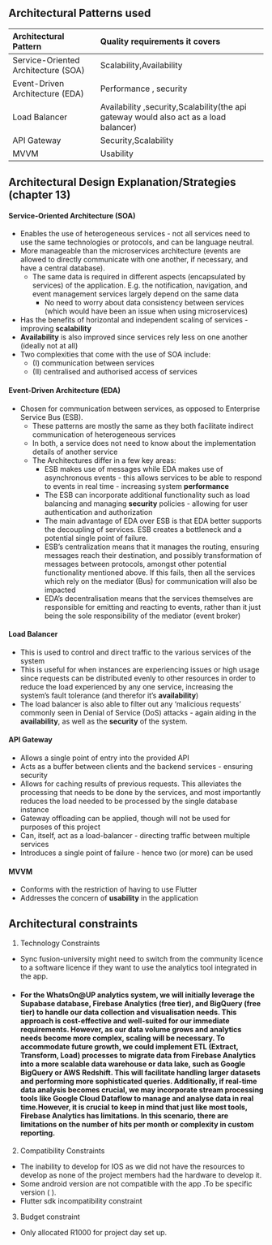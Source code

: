 ## Architectural Patterns used

| Architectural Pattern | Quality requirements it covers |
| :---- | :---- |
| Service-Oriented Architecture (SOA) | Scalability,Availability  |
| Event-Driven Architecture (EDA)  | Performance , security  |
| Load Balancer | Availability ,security,Scalability(the api gateway would also act as a load balancer) |
| API Gateway | Security,Scalability |
| MVVM | Usability |

#### 

## Architectural Design Explanation/Strategies (chapter 13\)

#### Service-Oriented Architecture (SOA)

* Enables the use of heterogeneous services \- not all services need to use the same technologies or protocols, and can be language neutral.
* More manageable than the microservices architecture (events are allowed to directly communicate with one another, if necessary, and have a central database).
    * The same data is required in different aspects (encapsulated by services) of the application. E.g. the notification, navigation, and event management services largely depend on the same data
        * No need to worry about data consistency between services (which would have been an issue when using microservices)
* Has the benefits of horizontal and independent scaling of services \- improving **scalability**
* **Availability** is also improved since services rely less on one another (ideally not at all)
* Two complexities that come with the use of SOA include:
    * (I) communication between services
    * (II) centralised and authorised access of  services

#### Event-Driven Architecture (EDA)

* Chosen for communication between services, as opposed to Enterprise Service Bus (ESB).
    * These patterns are mostly the same as they both facilitate indirect communication of heterogeneous services
    * In both, a service does not need to know about the implementation details of another service
    * The Architectures differ in a few key areas:
        * ESB makes use of messages while EDA makes use of asynchronous events \- this allows services to be able to respond to events in real time \- increasing system **performance**
        * The ESB can incorporate additional functionality such as load balancing and managing **security** policies \- allowing for user authentication and authorization
        * The main advantage of EDA over ESB is that EDA better supports the decoupling of services. ESB creates a bottleneck and a potential single point of failure.
        * ESB’s centralization means that it manages the routing, ensuring messages reach their destination, and possibly transformation of messages between protocols, amongst other potential functionality mentioned above. If this fails, then all the services which rely on the  mediator (Bus) for communication will also be impacted
        * EDA’s decentralisation means that the services themselves are responsible for emitting and reacting to events, rather than it just being the sole responsibility of the mediator (event broker)

####  Load Balancer

* This is used to control and direct traffic to the various services of the system
* This is useful for when instances are experiencing issues or high usage since requests can be distributed evenly to other resources in order to reduce the load experienced by any one service, increasing the system’s fault tolerance (and therefor it’s **availability**)
* The load balancer is also able to filter out any ‘malicious requests’ commonly seen in Denial of Service (DoS) attacks \- again aiding in the **availability**, as well as the **security** of the system.

#### API Gateway

* Allows a single point of entry into the provided API
* Acts as a buffer between clients and the backend services \- ensuring security
* Allows for caching results of previous requests. This alleviates the processing that needs to be done by the services, and most importantly reduces the load needed to be processed by the single database instance
* Gateway offloading can be applied, though will not be used for purposes of this project
* Can, itself, act as a load-balancer \- directing traffic between multiple services
* Introduces a single point of failure \- hence two (or more) can be used

#### MVVM

* Conforms with the restriction of having to use Flutter
* Addresses the concern of **usability** in the application


## Architectural constraints

1. Technology Constraints
* Sync fusion-university might need to switch from the community licence to a software licence if they want to use the analytics tool integrated in the app.

* #### For the WhatsOn@UP **analytics system**, we will initially leverage the Supabase database, Firebase Analytics (free tier), and BigQuery (free tier) to handle our data collection and visualisation needs. This approach is cost-effective and well-suited for our immediate requirements. However, as our data volume grows and analytics needs become more complex, scaling will be necessary. To accommodate future growth, we could implement ETL (Extract, Transform, Load) processes to migrate data from Firebase Analytics into a more scalable data warehouse or data lake, such as Google BigQuery or AWS Redshift. This will facilitate handling larger datasets and performing more sophisticated queries. Additionally, if real-time data analysis becomes crucial, we may incorporate stream processing tools like Google Cloud Dataflow to manage and analyse data in real time.However, it is crucial to keep in mind that just like most tools, Firebase Analytics has limitations. In this scenario, there are limitations on the number of hits per month or complexity in custom reporting.

2. Compatibility Constraints
* The inability to develop for IOS as we did not have the resources to develop as none of the project members had the hardware to develop it.
* Some android version are not compatible with the app .To be specific version ( ).
* Flutter sdk  incompatibility constraint
3. Budget constraint
* Only allocated R1000 for project day set up.

